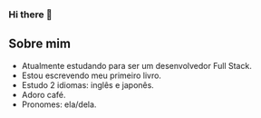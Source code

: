 ### Hi there 👋

## Sobre mim
 - Atualmente estudando para ser um desenvolvedor Full Stack.
 - Estou escrevendo meu primeiro livro.
 - Estudo 2 idiomas: inglês e japonês.
 - Adoro café.
 - Pronomes: ela/dela.

<!--
**AnaLTFernandes/AnaLTFernandes** is a ✨ _special_ ✨ repository because its `README.md` (this file) appears on your GitHub profile.

Here are some ideas to get you started:

- 🔭 I’m currently working on ...
- 🌱 I’m currently learning ...
- 👯 I’m looking to collaborate on ...
- 🤔 I’m looking for help with ...
- 💬 Ask me about ...
- 📫 How to reach me: ...
- 😄 Pronouns: ...
- ⚡ Fun fact: ...
-->
